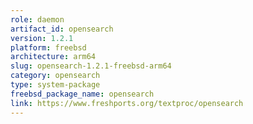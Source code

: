 ```yaml
---
role: daemon
artifact_id: opensearch
version: 1.2.1
platform: freebsd
architecture: arm64
slug: opensearch-1.2.1-freebsd-arm64
category: opensearch
type: system-package
freebsd_package_name: opensearch
link: https://www.freshports.org/textproc/opensearch
---
```

